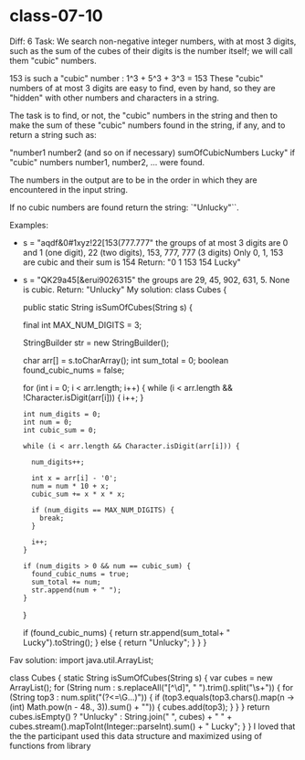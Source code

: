 # class-07-10
Diff: 6 
Task: 
We search non-negative integer numbers, with at most 3 digits, such as the sum of the cubes of their digits is the number itself; we will call them "cubic" numbers.

153 is such a "cubic" number : 1^3 + 5^3 + 3^3 = 153
These "cubic" numbers of at most 3 digits are easy to find, even by hand, so they are "hidden" with other numbers and characters in a string.

The task is to find, or not, the "cubic" numbers in the string and then to make the sum of these "cubic" numbers found in the string, if any, and to return a string such as:

"number1 number2 (and so on if necessary) sumOfCubicNumbers Lucky" 
if "cubic" numbers number1, number2, ... were found.

The numbers in the output are to be in the order in which they are encountered in the input string.

If no cubic numbers are found return the string: `"Unlucky"``.

Examples:
 - s = "aqdf&0#1xyz!22[153(777.777" 
   the groups of at most 3 digits are 0 and 1 (one digit), 22 (two digits), 153, 777, 777 (3 digits)
   Only 0, 1, 153 are cubic and their sum is 154
   Return: "0 1 153 154 Lucky"

- s = "QK29a45[&erui9026315"
  the groups are 29, 45, 902, 631, 5. None is cubic.
  Return: "Unlucky"
My solution: 
class Cubes {
  
  public static String isSumOfCubes(String s) {

    final int MAX_NUM_DIGITS = 3;

    StringBuilder str = new StringBuilder();
 
    char arr[] = s.toCharArray();
    int sum_total = 0;
    boolean found_cubic_nums = false;

    for (int i = 0; i < arr.length; i++) {
      while (i < arr.length && !Character.isDigit(arr[i])) {
        i++;
      }

      int num_digits = 0;
      int num = 0;
      int cubic_sum = 0;

      while (i < arr.length && Character.isDigit(arr[i])) {

        num_digits++;

        int x = arr[i] - '0';
        num = num * 10 + x;
        cubic_sum += x * x * x;

        if (num_digits == MAX_NUM_DIGITS) {
          break;
        }

        i++;
      }

      if (num_digits > 0 && num == cubic_sum) {
        found_cubic_nums = true;
        sum_total += num;
        str.append(num + " ");
      }
    }

    if (found_cubic_nums) {
      return str.append(sum_total+ " Lucky").toString();
    } else {
      return "Unlucky";
    }
  }
}

Fav solution: 
import java.util.ArrayList;

class Cubes {
  static String isSumOfCubes(String s) {
    var cubes = new ArrayList<String>();
    for (String num : s.replaceAll("[^\\d]", " ").trim().split("\\s+")) {
      for (String top3 : num.split("(?<=\\G...)")) {
        if (top3.equals(top3.chars().map(n -> (int) Math.pow(n - 48., 3)).sum() + "")) {
          cubes.add(top3);
        }
      }
    }
    return cubes.isEmpty() ? "Unlucky" : String.join(" ", cubes) + " " + cubes.stream().mapToInt(Integer::parseInt).sum() + " Lucky";
  }
}
I loved that the the participant used this data structure and maximized using of functions from library
